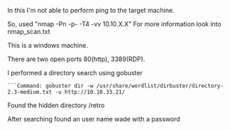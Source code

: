 
In this I'm not able to perform ping  to the target machine.

So, used "nmap -Pn -p- -T4 -vv 10.10.X.X"
For more information look into nmap_scan.txt

This is a windows machine.

There are two open ports 80(http), 3389(RDP).

I performed a directory search using gobuster 

	```Command: gobuster dir -w /usr/share/wordlist/dirbuster/directory-2.3-medium.txt -u http://10.10.33.21/

Found the hidden directory /retro

After searching found an user name wade with a password 
